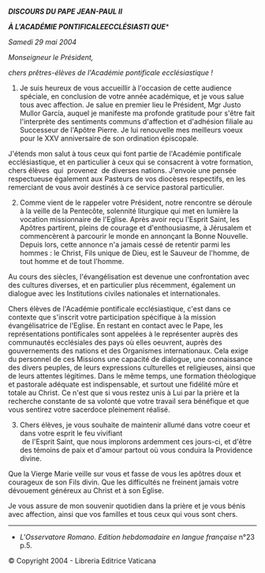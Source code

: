 ***DISCOURS DU PAPE JEAN-PAUL II***

***À  L'ACADÉMIE PONTIFICALEECCLÉSIASTI* *QUE****

*Samedi 29 mai 2004*

*Monseigneur le Président,*

*chers prêtres-élèves de l'Académie pontificale ecclésiastique !*

1. Je suis heureux de vous accueillir à l'occasion de cette audience spéciale, en conclusion de votre année académique, et je vous salue tous avec affection. Je salue en premier lieu le Président, Mgr Justo Mullor García, auquel je manifeste ma profonde gratitude pour s'être fait l'interprète des sentiments communs d'affection et d'adhésion filiale au Successeur de l'Apôtre Pierre. Je lui renouvelle mes meilleurs voeux pour le XXV anniversaire de son ordination épiscopale.

J'étends mon salut à tous ceux qui font partie de l'Académie pontificale ecclésiastique, et en particulier à ceux qui se consacrent à votre formation, chers élèves  qui  provenez  de diverses nations. J'envoie une pensée respectueuse également aux Pasteurs de vos diocèses respectifs, en les remerciant de vous avoir destinés à ce service pastoral particulier.

2. Comme vient de le rappeler votre Président, notre rencontre se déroule à la veille de la Pentecôte, solennité liturgique qui met en lumière la vocation missionnaire de l'Eglise. Après avoir reçu l'Esprit Saint, les Apôtres partirent, pleins de courage et d'enthousiasme, à Jérusalem et commencèrent à parcourir le monde en annonçant la Bonne Nouvelle. Depuis lors, cette annonce n'a jamais cessé de retentir parmi les hommes : le Christ, Fils unique de Dieu, est le Sauveur de l'homme, de tout homme et de tout l'homme.

Au cours des siècles, l'évangélisation est devenue une confrontation avec des cultures diverses, et en particulier plus récemment, également un dialogue avec les Institutions civiles nationales et internationales.

Chers élèves de l'Académie pontificale ecclésiastique, c'est dans ce contexte que s'inscrit votre participation spécifique à la mission évangélisatrice de l'Eglise. En restant en contact avec le Pape, les représentations pontificales sont appelées à le représenter auprès des communautés ecclésiales des pays où elles oeuvrent, auprès des gouvernements des nations et des Organismes internationaux. Cela exige du personnel de ces Missions une capacité de dialogue, une connaissance des divers peuples, de leurs expressions culturelles et religieuses, ainsi que de leurs attentes légitimes. Dans le même temps, une formation théologique et pastorale adéquate est indispensable, et surtout une fidélité mûre et totale au Christ. Ce n'est que si vous restez unis à Lui par la prière et la recherche constante de sa volonté que votre travail sera bénéfique et que vous sentirez votre sacerdoce pleinement réalisé.

3. Chers élèves, je vous souhaite de maintenir allumé dans votre coeur et dans votre esprit le feu vivifiant  de l'Esprit Saint, que nous implorons ardemment ces jours-ci, et d'être des témoins de paix et d'amour partout où vous conduira la Providence divine.

Que la Vierge Marie veille sur vous et fasse de vous les apôtres doux et courageux de son Fils divin. Que les difficultés ne freinent jamais votre dévouement généreux au Christ et à son Eglise.

Je vous assure de mon souvenir quotidien dans la prière et je vous bénis avec affection, ainsi que vos familles et tous ceux qui vous sont chers.

* * *

* *L'Osservatore Romano. Edition hebdomadaire en langue française* n°23 p.5.

© Copyright 2004 - Libreria Editrice Vaticana